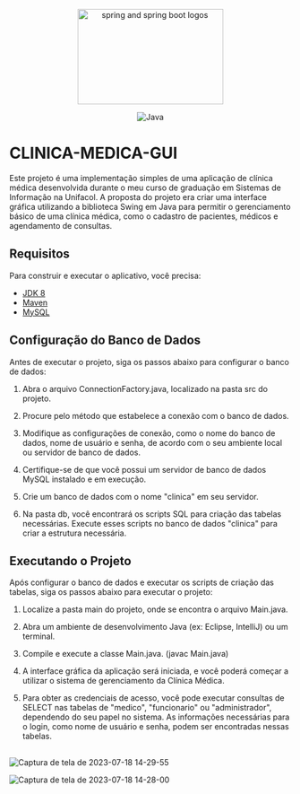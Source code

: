 <p align="center">
<img src="https://1000logos.net/wp-content/uploads/2020/09/Java-Logo.png" alt="spring and spring boot logos" height="170px" width="260px">
</p>

<p align="center">
  <img src="https://img.shields.io/badge/java-1.8-brightgreen.svg" alt="Java">
</p>

# CLINICA-MEDICA-GUI

Este projeto é uma implementação simples de uma aplicação de clínica médica desenvolvida durante o meu curso de graduação em Sistemas de Informação na Unifacol. A proposta do projeto era criar uma interface gráfica utilizando a biblioteca Swing em Java para permitir o gerenciamento básico de uma clínica médica, como o cadastro de pacientes, médicos e agendamento de consultas.

## Requisitos

Para construir e executar o aplicativo, você precisa:

- [JDK 8](https://www.oracle.com/br/java/technologies/javase/javase8-archive-downloads.html)
- [Maven](https://maven.apache.org)
- [MySQL](https://www.mysql.com/downloads/)


## Configuração do Banco de Dados
Antes de executar o projeto, siga os passos abaixo para configurar o banco de dados:

1. Abra o arquivo ConnectionFactory.java, localizado na pasta src do projeto.

2. Procure pelo método que estabelece a conexão com o banco de dados.

3. Modifique as configurações de conexão, como o nome do banco de dados, nome de usuário e senha, de acordo com o seu ambiente local ou servidor de banco de dados.

4. Certifique-se de que você possui um servidor de banco de dados MySQL instalado e em execução.

5. Crie um banco de dados com o nome "clinica" em seu servidor.

6. Na pasta db, você encontrará os scripts SQL para criação das tabelas necessárias. Execute esses scripts no banco de dados "clinica" para criar a estrutura necessária.

## Executando o Projeto
Após configurar o banco de dados e executar os scripts de criação das tabelas, siga os passos abaixo para executar o projeto:

1. Localize a pasta main do projeto, onde se encontra o arquivo Main.java.

2. Abra um ambiente de desenvolvimento Java (ex: Eclipse, IntelliJ) ou um terminal.

3. Compile e execute a classe Main.java. (javac Main.java)

4. A interface gráfica da aplicação será iniciada, e você poderá começar a utilizar o sistema de gerenciamento da Clínica Médica.

5. Para obter as credenciais de acesso, você pode executar consultas de SELECT nas tabelas de "medico", "funcionario" ou "administrador", dependendo do seu papel no sistema. As informações necessárias para o login, como nome de usuário e senha, podem ser encontradas nessas tabelas.
##
![Captura de tela de 2023-07-18 14-29-55](https://github.com/c-henrique-dev/clinica-medica-GUI/assets/70810148/2ac7d8b4-4b5b-4523-9afd-5d9d4bf2e9e2)
   
![Captura de tela de 2023-07-18 14-28-00](https://github.com/c-henrique-dev/clinica-medica-GUI/assets/70810148/9c842dd1-a0cc-4aea-9d99-a769958e6cf4)

